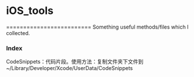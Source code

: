 # iOS_tools
  =========================
  Something useful methods/files which I collected.
  
  ### Index
  CodeSnippets：代码片段。使用方法：复制文件夹下文件到~/Library/Developer/Xcode/UserData/CodeSnippets
